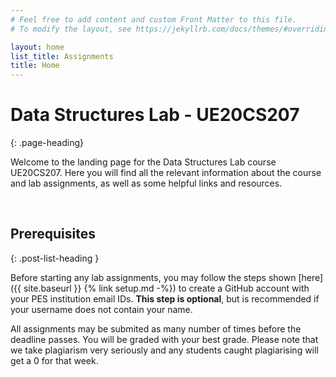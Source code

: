 ```yaml
---
# Feel free to add content and custom Front Matter to this file.
# To modify the layout, see https://jekyllrb.com/docs/themes/#overriding-theme-defaults

layout: home
list_title: Assignments
title: Home
---
```


# Data Structures Lab - UE20CS207
{: .page-heading}

Welcome to the landing page for the Data Structures Lab course UE20CS207. Here you will find all the relevant information about the course and lab assignments, as well as some helpful links and resources.

&nbsp;
&nbsp;
&nbsp;

## Prerequisites
{: .post-list-heading }

Before starting any lab assignments, you may follow the steps shown [here]({{ site.baseurl }} {% link setup.md -%}) to create a GitHub account with your PES institution email IDs. **This step is optional**, but is recommended if your username does not contain your name.

All assignments may be submited as many number of times before the deadline passes. You will be graded with your best grade. Please note that we take plagiarism very seriously and any students caught plagiarising will get a 0 for that week.

&nbsp;
&nbsp;
&nbsp;
